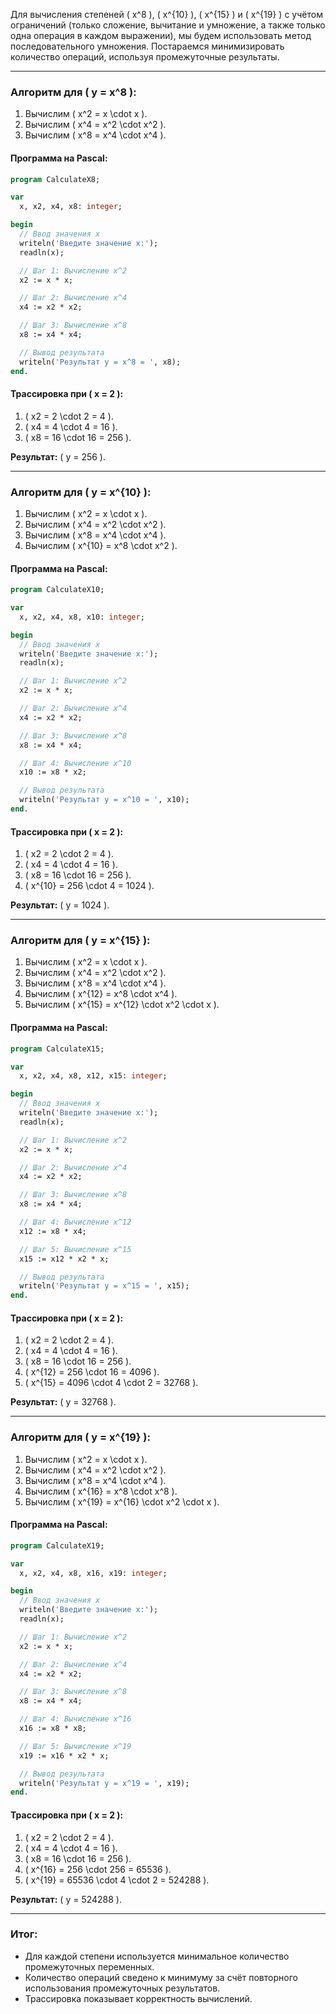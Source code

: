 Для вычисления степеней \( x^8 \), \( x^{10} \), \( x^{15} \) и \( x^{19} \) с учётом ограничений (только сложение, вычитание и умножение, а также только одна операция в каждом выражении), мы будем использовать метод последовательного умножения. Постараемся минимизировать количество операций, используя промежуточные результаты.

---

### Алгоритм для \( y = x^8 \):

1. Вычислим \( x^2 = x \cdot x \).
2. Вычислим \( x^4 = x^2 \cdot x^2 \).
3. Вычислим \( x^8 = x^4 \cdot x^4 \).

#### Программа на Pascal:

```pascal
program CalculateX8;

var
  x, x2, x4, x8: integer;

begin
  // Ввод значения x
  writeln('Введите значение x:');
  readln(x);

  // Шаг 1: Вычисление x^2
  x2 := x * x;

  // Шаг 2: Вычисление x^4
  x4 := x2 * x2;

  // Шаг 3: Вычисление x^8
  x8 := x4 * x4;

  // Вывод результата
  writeln('Результат y = x^8 = ', x8);
end.
```

#### Трассировка при \( x = 2 \):

1. \( x2 = 2 \cdot 2 = 4 \).
2. \( x4 = 4 \cdot 4 = 16 \).
3. \( x8 = 16 \cdot 16 = 256 \).

**Результат:** \( y = 256 \).

---

### Алгоритм для \( y = x^{10} \):

1. Вычислим \( x^2 = x \cdot x \).
2. Вычислим \( x^4 = x^2 \cdot x^2 \).
3. Вычислим \( x^8 = x^4 \cdot x^4 \).
4. Вычислим \( x^{10} = x^8 \cdot x^2 \).

#### Программа на Pascal:

```pascal
program CalculateX10;

var
  x, x2, x4, x8, x10: integer;

begin
  // Ввод значения x
  writeln('Введите значение x:');
  readln(x);

  // Шаг 1: Вычисление x^2
  x2 := x * x;

  // Шаг 2: Вычисление x^4
  x4 := x2 * x2;

  // Шаг 3: Вычисление x^8
  x8 := x4 * x4;

  // Шаг 4: Вычисление x^10
  x10 := x8 * x2;

  // Вывод результата
  writeln('Результат y = x^10 = ', x10);
end.
```

#### Трассировка при \( x = 2 \):

1. \( x2 = 2 \cdot 2 = 4 \).
2. \( x4 = 4 \cdot 4 = 16 \).
3. \( x8 = 16 \cdot 16 = 256 \).
4. \( x^{10} = 256 \cdot 4 = 1024 \).

**Результат:** \( y = 1024 \).

---

### Алгоритм для \( y = x^{15} \):

1. Вычислим \( x^2 = x \cdot x \).
2. Вычислим \( x^4 = x^2 \cdot x^2 \).
3. Вычислим \( x^8 = x^4 \cdot x^4 \).
4. Вычислим \( x^{12} = x^8 \cdot x^4 \).
5. Вычислим \( x^{15} = x^{12} \cdot x^2 \cdot x \).

#### Программа на Pascal:

```pascal
program CalculateX15;

var
  x, x2, x4, x8, x12, x15: integer;

begin
  // Ввод значения x
  writeln('Введите значение x:');
  readln(x);

  // Шаг 1: Вычисление x^2
  x2 := x * x;

  // Шаг 2: Вычисление x^4
  x4 := x2 * x2;

  // Шаг 3: Вычисление x^8
  x8 := x4 * x4;

  // Шаг 4: Вычисление x^12
  x12 := x8 * x4;

  // Шаг 5: Вычисление x^15
  x15 := x12 * x2 * x;

  // Вывод результата
  writeln('Результат y = x^15 = ', x15);
end.
```

#### Трассировка при \( x = 2 \):

1. \( x2 = 2 \cdot 2 = 4 \).
2. \( x4 = 4 \cdot 4 = 16 \).
3. \( x8 = 16 \cdot 16 = 256 \).
4. \( x^{12} = 256 \cdot 16 = 4096 \).
5. \( x^{15} = 4096 \cdot 4 \cdot 2 = 32768 \).

**Результат:** \( y = 32768 \).

---

### Алгоритм для \( y = x^{19} \):

1. Вычислим \( x^2 = x \cdot x \).
2. Вычислим \( x^4 = x^2 \cdot x^2 \).
3. Вычислим \( x^8 = x^4 \cdot x^4 \).
4. Вычислим \( x^{16} = x^8 \cdot x^8 \).
5. Вычислим \( x^{19} = x^{16} \cdot x^2 \cdot x \).

#### Программа на Pascal:

```pascal
program CalculateX19;

var
  x, x2, x4, x8, x16, x19: integer;

begin
  // Ввод значения x
  writeln('Введите значение x:');
  readln(x);

  // Шаг 1: Вычисление x^2
  x2 := x * x;

  // Шаг 2: Вычисление x^4
  x4 := x2 * x2;

  // Шаг 3: Вычисление x^8
  x8 := x4 * x4;

  // Шаг 4: Вычисление x^16
  x16 := x8 * x8;

  // Шаг 5: Вычисление x^19
  x19 := x16 * x2 * x;

  // Вывод результата
  writeln('Результат y = x^19 = ', x19);
end.
```

#### Трассировка при \( x = 2 \):

1. \( x2 = 2 \cdot 2 = 4 \).
2. \( x4 = 4 \cdot 4 = 16 \).
3. \( x8 = 16 \cdot 16 = 256 \).
4. \( x^{16} = 256 \cdot 256 = 65536 \).
5. \( x^{19} = 65536 \cdot 4 \cdot 2 = 524288 \).

**Результат:** \( y = 524288 \).

---

### Итог:
- Для каждой степени используется минимальное количество промежуточных переменных.
- Количество операций сведено к минимуму за счёт повторного использования промежуточных результатов.
- Трассировка показывает корректность вычислений.
